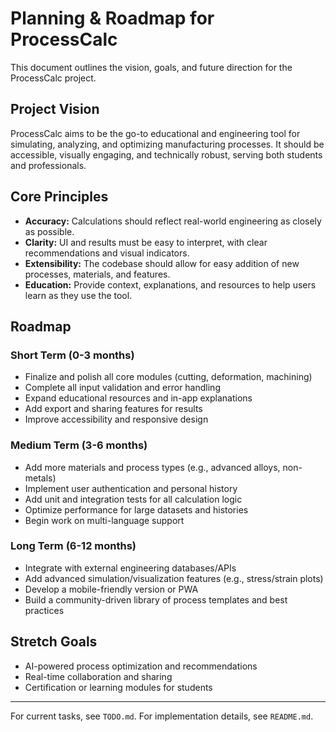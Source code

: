 # Planning & Roadmap for ProcessCalc

This document outlines the vision, goals, and future direction for the ProcessCalc project.

## Project Vision

ProcessCalc aims to be the go-to educational and engineering tool for simulating, analyzing, and optimizing manufacturing processes. It should be accessible, visually engaging, and technically robust, serving both students and professionals.

## Core Principles

- **Accuracy:** Calculations should reflect real-world engineering as closely as possible.
- **Clarity:** UI and results must be easy to interpret, with clear recommendations and visual indicators.
- **Extensibility:** The codebase should allow for easy addition of new processes, materials, and features.
- **Education:** Provide context, explanations, and resources to help users learn as they use the tool.

## Roadmap

### Short Term (0-3 months)

- Finalize and polish all core modules (cutting, deformation, machining)
- Complete all input validation and error handling
- Expand educational resources and in-app explanations
- Add export and sharing features for results
- Improve accessibility and responsive design

### Medium Term (3-6 months)

- Add more materials and process types (e.g., advanced alloys, non-metals)
- Implement user authentication and personal history
- Add unit and integration tests for all calculation logic
- Optimize performance for large datasets and histories
- Begin work on multi-language support

### Long Term (6-12 months)

- Integrate with external engineering databases/APIs
- Add advanced simulation/visualization features (e.g., stress/strain plots)
- Develop a mobile-friendly version or PWA
- Build a community-driven library of process templates and best practices

## Stretch Goals

- AI-powered process optimization and recommendations
- Real-time collaboration and sharing
- Certification or learning modules for students

---

For current tasks, see `TODO.md`. For implementation details, see `README.md`.
